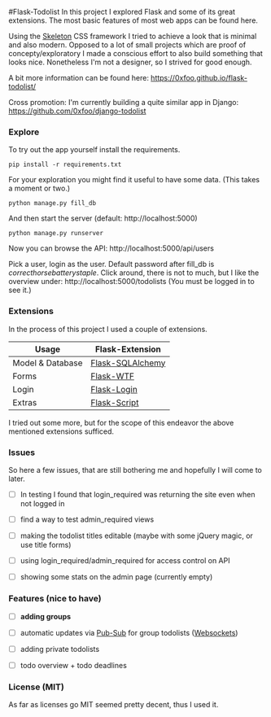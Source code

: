 #Flask-Todolist
In this project I explored Flask and some of its great
extensions. The most basic features of most web apps can be found here.

Using the [Skeleton](http://www.getskeleton.com/) CSS framework I tried to achieve a look that is minimal and also modern. Opposed to a lot of small projects which are proof of concepty/exploratory I made a conscious effort to also build something that looks nice. Nonetheless I'm not a designer, so I strived for good enough.

A bit more information can be found here: https://0xfoo.github.io/flask-todolist/

Cross promotion: I'm currently building a quite similar app in Django: https://github.com/0xfoo/django-todolist


### Explore
To try out the app yourself install the requirements.
```
pip install -r requirements.txt
```
For your exploration you might find it useful to have some data. (This takes a moment or two.)
```
python manage.py fill_db
```
And then start the server (default: http://localhost:5000)
```
python manage.py runserver
```

Now you can browse the API:
http://localhost:5000/api/users

Pick a user, login as the user. Default password after fill_db is *correcthorsebatterystaple*.
Click around, there is not to much, but I like the overview under: http://localhost:5000/todolists
(You must be logged in to see it.)


### Extensions

In the process of this project I used a couple of extensions.

Usage               | Flask-Extension  
------------------- | -----------------------
Model & Database    | [Flask-SQLAlchemy](http://flask-sqlalchemy.pocoo.org/2.0/)
Forms               | [Flask-WTF](https://flask-wtf.readthedocs.org/en/latest/)
Login               | [Flask-Login](http://flask-login.readthedocs.org/en/latest/)
Extras              | [Flask-Script](http://flask-script.readthedocs.org/en/latest/)

I tried out some more, but for the scope of this endeavor the above mentioned extensions sufficed.


### Issues

So here a few issues, that are still bothering me and hopefully I will come to later.

 - [ ] In testing I found that login_required was returning the site even when not logged in
 - [ ] find a way to test admin_required views
 - [ ] making the todolist titles editable (maybe with some jQuery magic, or use title forms)
 - [ ] using login_required/admin_required for access control on API
 - [ ] showing some stats on the admin page (currently empty)


### Features (nice to have)

- [ ] **adding groups**
- [ ] automatic updates via [Pub-Sub](http://redis.io/topics/pubsub/) for group todolists ([Websockets](http://lucumr.pocoo.org/2012/9/24/websockets-101/))
- [ ] adding private todolists
- [ ] todo overview + todo deadlines


### License (MIT)
As far as licenses go MIT seemed pretty decent, thus I used it.
